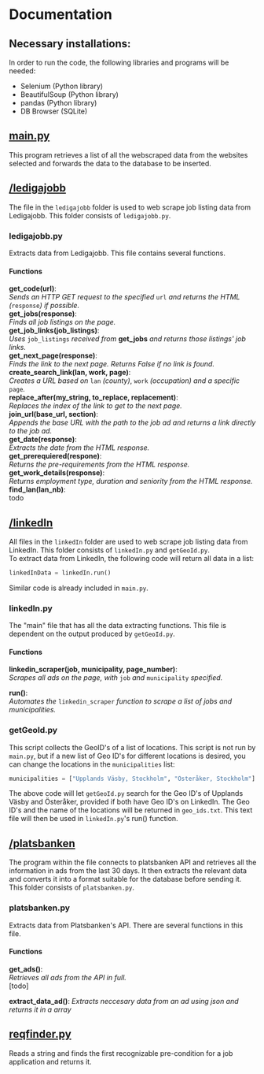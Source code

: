 # Documentation

## Necessary installations:  
In order to run the code, the following libraries and programs will be needed:  
 - Selenium (Python library)
 - BeautifulSoup (Python library)
 - pandas (Python library)
 - DB Browser (SQLite)


## [main.py](https://github.com/DiaHassan/II1305-Team-Echo/blob/main/Project/code/main.py)
This program retrieves a list of all the webscraped data from the websites selected and forwards the data to the database to be inserted.


## [/ledigajobb](https://github.com/DiaHassan/II1305-Team-Echo/tree/main/Project/code/ledigajobb)
The file in the ```ledigajobb``` folder is used to web scrape job listing data from Ledigajobb. This folder consists of ```ledigajobb.py```.  

### ledigajobb.py
Extracts data from Ledigajobb. This file contains several functions.

#### Functions
**get_code(url)**:  
*Sends an HTTP GET request to the specified* ```url``` *and returns the HTML (*```response```*) if possible.*  
**get_jobs(response)**:  
*Finds all job listings on the page.*  
**get_job_links(job_listings)**:  
*Uses* ```job_listings``` *received from* **get_jobs** *and returns those listings' job links.*  
**get_next_page(response)**:  
*Finds the link to the next page. Returns False if no link is found.*  
**create_search_link(lan, work, page)**:  
*Creates a URL based on* ```lan``` *(county)*, ```work``` *(occupation) and a specific* ```page```*.*  
**replace_after(my_string, to_replace, replacement)**:  
*Replaces the index of the link to get to the next page.*  
**join_url(base_url, section)**:  
*Appends the base URL with the path to the job ad and returns a link directly to the job ad.*  
**get_date(response)**:  
*Extracts the date from the HTML response.*  
**get_prerequiered(respone)**:  
*Returns the pre-requirements from the HTML response.*  
**get_work_details(response)**:  
*Returns employment type, duration and seniority from the HTML response.*  
**find_lan(lan_nb)**:  
todo


## [/linkedIn](https://github.com/DiaHassan/II1305-Team-Echo/tree/main/Project/code/linkedIn)
All files in the ```linkedIn``` folder are used to web scrape job listing data from LinkedIn. This folder consists of ```linkedIn.py``` and ```getGeoId.py```.  
To extract data from LinkedIn, the following code will return all data in a list:
```python
linkedInData = linkedIn.run()
```  
Similar code is already included in ```main.py```.

### linkedIn.py
The "main" file that has all the data extracting functions. This file is dependent on the output produced by ```getGeoId.py```.

#### Functions
**linkedin_scraper(job, municipality, page_number)**:  
*Scrapes all ads on the page, with* ```job``` *and* ```municipality``` *specified.*  

**run()**:  
*Automates the* ```linkedin_scraper``` *function to scrape a list of jobs and municipalities.*  

### getGeoId.py
This script collects the GeoID's of a list of locations. This script is not run by ```main.py```, but if a new list of Geo ID's for different locations is desired, you can change the locations in the ```municipalities``` list:  
```python
municipalities = ["Upplands Väsby, Stockholm", "Österåker, Stockholm"]
```
The above code will let ```getGeoId.py``` search for the Geo ID's of Upplands Väsby and Österåker, provided if both have Geo ID's on LinkedIn. The Geo ID's and the name of the locations will be returned in ```geo_ids.txt```. This text file will then be used in ```linkedIn.py```'s run() function.


## [/platsbanken](https://github.com/DiaHassan/II1305-Team-Echo/tree/main/Project/code/platsbanken)
The program within the file connects to platsbanken API and retrieves all the information in ads from the last 30 days. It then extracts the relevant data and converts it into a format suitable for the database before sending it. This folder consists of ```platsbanken.py```.  

### platsbanken.py
Extracts data from Platsbanken's API. There are several functions in this file.

#### Functions

**get_ads()**:  
*Retrieves all ads from the API in full.*  
[todo]

**extract_data_ad()**:
*Extracts neccesary data from an ad using json and returns it in a array*


## [reqfinder.py](https://github.com/DiaHassan/II1305-Team-Echo/tree/main/Project/code/reqfinder.py)
Reads a string and finds the first recognizable pre-condition for a job application and returns it.
